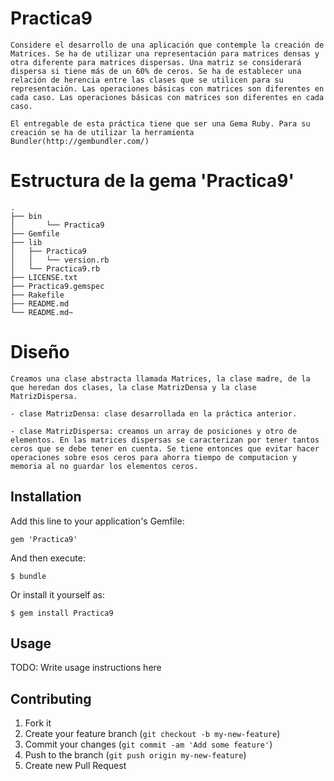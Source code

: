 # Practica9

	Considere el desarrollo de una aplicación que contemple la creación de Matrices. Se ha de utilizar una representación para matrices densas y otra diferente para matrices dispersas. Una matriz se considerará dispersa si tiene más de un 60% de ceros. Se ha de establecer una relación de herencia entre las clases que se utilicen para su representación. Las operaciones básicas con matrices son diferentes en cada caso. Las operaciones básicas con matrices son diferentes en cada caso.

	El entregable de esta práctica tiene que ser una Gema Ruby. Para su creación se ha de utilizar la herramienta Bundler(http://gembundler.com/)

# Estructura de la gema 'Practica9'

 	.
	├── bin
	│   	└── Practica9
	├── Gemfile
	├── lib
	│   ├── Practica9
	│   │   └── version.rb
	│   └── Practica9.rb
	├── LICENSE.txt
	├── Practica9.gemspec
	├── Rakefile
	├── README.md
	└── README.md~

# Diseño

	Creamos una clase abstracta llamada Matrices, la clase madre, de la que heredan dos clases, la clase MatrizDensa y la clase MatrizDispersa.

	- clase MatrizDensa: clase desarrollada en la práctica anterior.
	
	- clase MatrizDispersa: creamos un array de posiciones y otro de elementos. En las matrices dispersas se caracterizan por tener tantos ceros que se debe tener en cuenta. Se tiene entonces que evitar hacer operaciones sobre esos ceros para ahorra tiempo de computacion y memoria al no guardar los elementos ceros.

## Installation

Add this line to your application's Gemfile:

    gem 'Practica9'

And then execute:

    $ bundle

Or install it yourself as:

    $ gem install Practica9

## Usage

TODO: Write usage instructions here

## Contributing

1. Fork it
2. Create your feature branch (`git checkout -b my-new-feature`)
3. Commit your changes (`git commit -am 'Add some feature'`)
4. Push to the branch (`git push origin my-new-feature`)
5. Create new Pull Request
